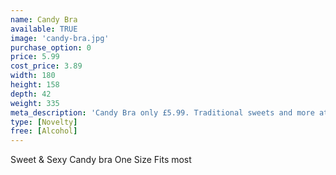 ```yaml
---
name: Candy Bra
available: TRUE
image: 'candy-bra.jpg'
purchase_option: 0
price: 5.99
cost_price: 3.89
width: 180
height: 158
depth: 42
weight: 335
meta_description: 'Candy Bra only £5.99. Traditional sweets and more at Humbugs Confectionery Store. Specialists in satisfying your sweet tooth!'
type: [Novelty]
free: [Alcohol]
---
```

Sweet & Sexy Candy bra One Size Fits most